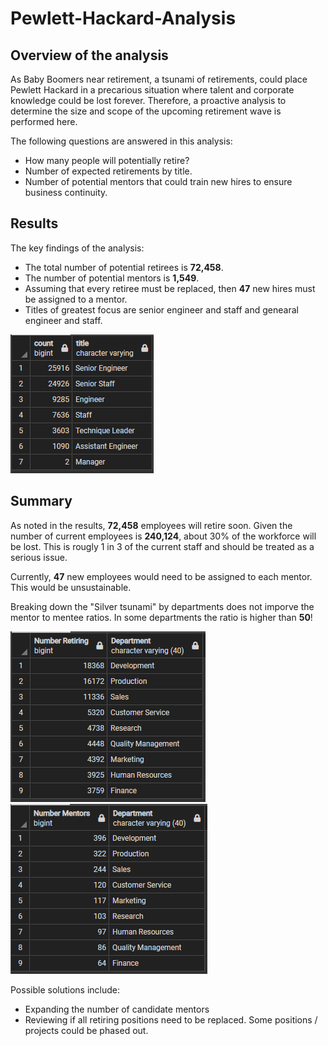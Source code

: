 # Pewlett-Hackard-Analysis
## Overview of the analysis
As Baby Boomers near retirement, a tsunami of retirements, could place Pewlett Hackard in a precarious situation where talent and corporate knowledge could be lost forever. Therefore, a proactive analysis to determine the size and scope of the upcoming retirement wave is performed here.

The following questions are answered in this analysis:

* How many people will potentially retire?
* Number of expected retirements by title.
* Number of potential mentors that could train new hires to ensure business continuity.

## Results
The key findings of the analysis:
* The total number of potential retirees is **72,458**.
* The number of potential mentors is **1,549**.
* Assuming that every retiree must be replaced, then **47** new hires must be assigned to a mentor.
* Titles of greatest focus are senior engineer and staff and genearal engineer and staff.

![Counts by Title](./resources/retiring_titles.PNG)

## Summary

As noted in the results, **72,458** employees will retire soon. Given the number of current employees is **240,124**, about 30% of the workforce will be lost. This is rougly 1 in 3 of the current staff and should be treated as a serious issue.

Currently, **47** new employees would need to be assigned to each mentor. This would be unsustainable. 

Breaking down the "Silver tsunami" by departments does not imporve the mentor to mentee ratios. In some departments the ratio is higher than **50**!

![Retirees by department](./resources/Retirees_department.PNG)
![Mentors by department](./resources/Mentor_department.PNG)

Possible solutions include:
* Expanding the number of candidate mentors
* Reviewing if all retiring positions need to be replaced. Some positions / projects could be phased out.